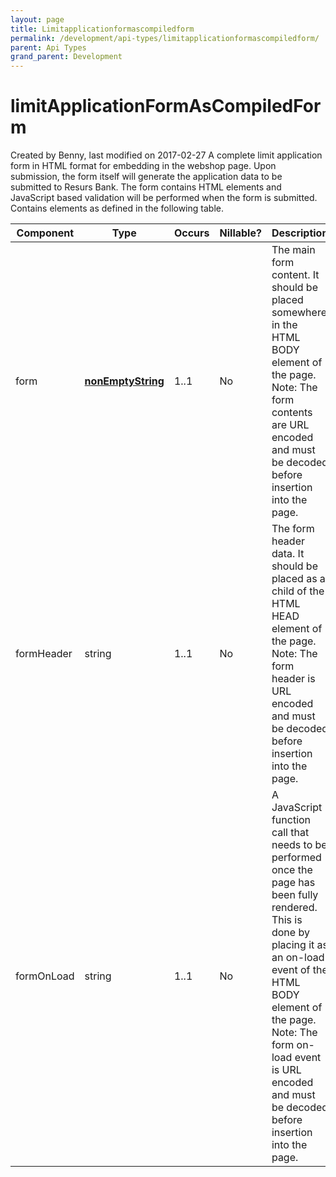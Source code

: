 ```yaml
---
layout: page
title: Limitapplicationformascompiledform
permalink: /development/api-types/limitapplicationformascompiledform/
parent: Api Types
grand_parent: Development
---
```




# limitApplicationFormAsCompiledForm 
Created by Benny, last modified on 2017-02-27
A complete limit application form in HTML format for embedding in the
webshop page. Upon submission, the form itself will generate the
application data to be submitted to Resurs Bank. The form contains HTML
elements and JavaScript based validation will be performed when the form
is submitted.  
Contains elements as defined in the following table.
 
  
| Component  | Type                                               | Occurs | Nillable? | Description                                                                                                                                                                                                                                                                       |
|------------|----------------------------------------------------|--------|-----------|-----------------------------------------------------------------------------------------------------------------------------------------------------------------------------------------------------------------------------------------------------------------------------------|
| form       | **[nonEmptyString](Simple-Types..._1475653.html)** | 1..1   | No        | The main form content. It should be placed somewhere in the HTML BODY element of the page. Note: The form contents are URL encoded and must be decoded before insertion into the page.                                                                                            |
| formHeader | string                                             | 1..1   | No        | The form header data. It should be placed as a child of the HTML HEAD element of the page. Note: The form header is URL encoded and must be decoded before insertion into the page.                                                                                               |
| formOnLoad | string                                             | 1..1   | No        | A JavaScript function call that needs to be performed once the page has been fully rendered. This is done by placing it as an on-load event of the HTML BODY element of the page. Note: The form on-load event is URL encoded and must be decoded before insertion into the page. |
  
